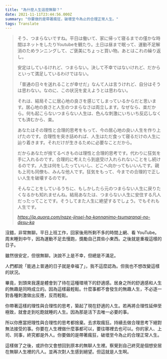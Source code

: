 ```yaml
---
title: "為什麼人生這麼無聊？"
date: 2021-11-11T23:44:56.000Z
summary: "你要做的是帶著瘋狂，破壞至今為止的合理正常人生。"
tags: Translate
---
```


<blockquote class="quoteback" darkmode="" data-title="なぜ人生はこんなにもつまらないのですか？ - Quora" data-author="" cite="https://jp.quora.com/naze-jinsei-ha-konnanimo-tsumaranai-no-desu-ka">
<p class="q-text qu-display--block">そう、つまらないですね。平日は働いて、家に帰って寝るまでの僅かな時間はネットをしたりYoutubeを観たり。土日は昼まで眠って、運動不足解消のためランニングして、ご褒美にちょっと買い物。あとはこれの繰り返し。</p> <p class="q-text qu-display--block">安定はしているけれど、つまらない。決して不幸ではないけれど、だからといって満足しているわけではない。</p> <p class="q-text qu-display--block">「普通の日々を送れることが幸せだ」なんて人は言うけれど、自分はそうは思わない。なのに、この状況を変えようとは思わない。</p> <p class="q-text qu-display--block">それは、結局そこに居心地の良さを感じてしまっているからだと思います。居心地の良さと人生のつまらなさは両立します。なぜなら、楽だから。何も起こらないつまらない人生は、色んな刺激にいちいち反応しなくても済むから、楽。</p> <p class="q-text qu-display--block">あなたはその理性と合理的思考をもって、今の居心地の良い人生を作り上げたのです。合理性を突き詰めれば、人生はただ食って寝るだけの人生に辿り着きます。それだけが生きるために必要なことだから。</p> <p class="q-text qu-display--block">だからあなたが捨てるべきものは理性と合理的思考です。代わりに狂気を手に入れるのです。合理的に考えたら到底受け入れられないことをし続けるのです。人生は何をしたっていいし、どこへ向かってもいいんです。親も上司も同僚も、みんな他人です。狂気をもって、今までの合理的で正しい人生を破壊するのです。</p> <p class="q-text qu-display--block">そんなことをしているうちに、もしかしたら元のつまらない人生に戻りたくなるかも知れませんね。結局あなたは、つまらない人生に安住する凡人だったってことです。そうしてまた人生に絶望するでしょう。でもそれも人生です。</p>
<footer><cite> <a href="https://jp.quora.com/naze-jinsei-ha-konnanimo-tsumaranai-no-desu-ka">https://jp.quora.com/naze-jinsei-ha-konnanimo-tsumaranai-no-desu-ka</a></cite></footer>
</blockquote>
<svelte:head>
<script note="" src="https://cdn.jsdelivr.net/gh/Blogger-Peer-Review/quotebacks@1/quoteback.js"></script>
</svelte:head>

沒錯，非常無聊。平日上班工作，回家後用所剩不多的時間上網、看 YouTube。周末睡到中午，因為運動不足去慢跑，獎勵自己買些小東西。之後就是重複這樣的日子。

雖然很安定，但很無聊。決說不上是不幸，但總是不滿足。

人們都說「能過上普通的日子就是幸福了」，我不這麼認為。但我也不想改變這樣的狀況。

畢竟，到頭來我還是體會到了待在這種環境下的舒適感。居身之所的舒適感和人生的無趣是同時成立的。因為這樣最輕鬆。什麼事都不會發生的無趣人生，不必逐一對各種刺激做出反應，反而輕鬆。

你帶著這樣的理性與合理性的思考，築起了現在舒適的人生。若再將合理性延伸至極致，就會走到吃飽就睡的人生。因為那是活下去唯一必要的事。

所以你應當把理性與合理性的思考都捨棄。去求取瘋狂。持續去做合理思考下絕對無法接受的事。你要在人生裡做什麼事都可以，要往哪裡去也可以。你的家人、上司、同事，終究都是外人。你要做的是帶著瘋狂，破壞至今為止的合理正常人生。

這樣做了之後，或許你又會想回到原本的無聊人生裡。察覺到自己終究是個想安居在無聊人生裡的凡人。並再次對人生感到絕望。但這就是人生啊。
